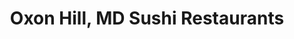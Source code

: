 ---
layout: city
title: Oxon Hill, MD Sushi Restaurants
permalink: /maryland/oxon-hill/
stateAbbr: MD
stateName: Maryland
cityName: Oxon Hill

---